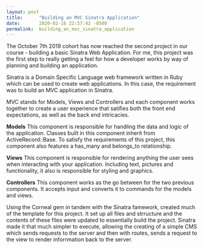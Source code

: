```yaml
---
layout: post
title:      "Building an MVC Sinatra Application"
date:       2020-02-16 22:57:42 -0500
permalink:  building_an_mvc_sinatra_application
---
```



The October 7th 2019 cohort has now reached the second project in our course - building a basic Sinatra Web Application. For me, this project was the first step to really getting a feel for how a developer works by way of planning and building an application.

Sinatra is a Domain Specific Language web framework written in Ruby which can be used to create web applications. In this case, the requirement was to build an MVC application in Sinatra. 

MVC stands for Models, Views and Controllers and each component works together to create a user experience that satifies both the front end expectations, as well as the back end intricacies.

**Models**
This component is responsible for handling the data and logic of the application. Classes built in this component inherit from ActiveRecord::Base. To satisfy the requirements of this project, this component also features a has_many and belongs_to relationship.

**Views**
This component is responsible for rendering anything the user sees when interacting with your application. Including text, pictures and functionality, it also is responsible for styling and graphics. 

**Controllers**
This component works as the go between for the two previous components. It accepts input and converts it to commands for the models and views.

Using the Corneal gem in tandem with the Sinatra famework, created much of the template for this project. It set up all files and strructure and the contents of these files were updated to essentially build the project. Sinatra made it that much simpler to execute, allowing the creating of a simple CMS which sends requests to the server and then with routes, sends a request to the view to render inforrmation back to the server.






